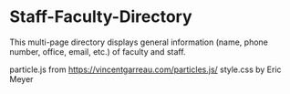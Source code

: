 # Staff-Faculty-Directory
This multi-page directory displays general information (name, phone number, office, email, etc.) of faculty and staff. 

particle.js from https://vincentgarreau.com/particles.js/
style.css by Eric Meyer
